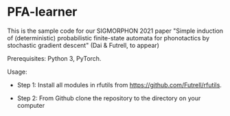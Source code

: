 # PFA-learner
This is the sample code for our SIGMORPHON 2021 paper "Simple induction of (deterministic) probabilistic finite-state automata for phonotactics by stochastic gradient descent" (Dai & Futrell, to appear)

Prerequisites: Python 3, PyTorch. 

Usage:
- Step 1: Install all modules in rfutils from https://github.com/Futrell/rfutils. 

- Step 2: From Github clone the repository to the directory on your computer 
